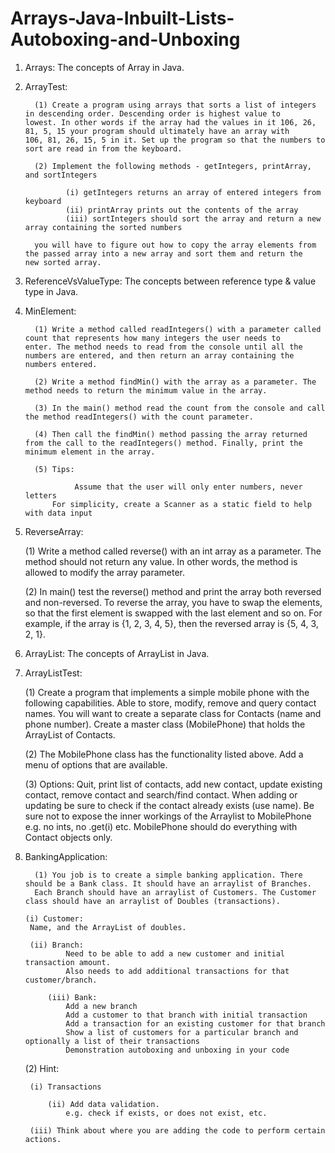 # Arrays-Java-Inbuilt-Lists-Autoboxing-and-Unboxing

1. Arrays: The concepts of Array in Java.
         
2. ArrayTest:

         (1) Create a program using arrays that sorts a list of integers in descending order. Descending order is highest value to                lowest. In other words if the array had the values in it 106, 26, 81, 5, 15 your program should ultimately have an array with            106, 81, 26, 15, 5 in it. Set up the program so that the numbers to sort are read in from the keyboard.
         
         (2) Implement the following methods - getIntegers, printArray, and sortIntegers
         
                (i) getIntegers returns an array of entered integers from keyboard
                (ii) printArray prints out the contents of the array
                (iii) sortIntegers should sort the array and return a new array containing the sorted numbers
         
         you will have to figure out how to copy the array elements from the passed array into a new array and sort them and return the          new sorted array.

3. ReferenceVsValueType: The concepts between reference type & value type in Java.

4. MinElement:

         (1) Write a method called readIntegers() with a parameter called count that represents how many integers the user needs to              enter. The method needs to read from the console until all the numbers are entered, and then return an array containing the              numbers entered. 
         
         (2) Write a method findMin() with the array as a parameter. The method needs to return the minimum value in the array. 
         
         (3) In the main() method read the count from the console and call the method readIntegers() with the count parameter. 

         (4) Then call the findMin() method passing the array returned from the call to the readIntegers() method. Finally, print the            minimum element in the array.

         (5) Tips: 
	         
                  Assume that the user will only enter numbers, never letters
	         For simplicity, create a Scanner as a static field to help with data input

5. ReverseArray:

	(1) Write a method called reverse() with an int array as a parameter. The method should not return any value. In other words, 		the method is allowed to modify the array parameter.

	(2) In main() test the reverse() method and print the array both reversed and non-reversed. To reverse the array, you have to 		swap the elements, so that the first element is swapped with the last element and so on. For example, if the array is {1, 2, 3, 	4, 5}, then the reversed array is {5, 4, 3, 2, 1}.

6. ArrayList: The concepts of ArrayList in Java.

7. ArrayListTest: 

      (1) Create a program that implements a simple mobile phone with the following capabilities. Able to store, modify, remove and 		 query contact names. You will want to create a separate class for Contacts (name and phone number). Create a master class 		 (MobilePhone) that holds the ArrayList of Contacts.
	 
	 (2) The MobilePhone class has the functionality listed above. Add a menu of options that are available.
         
	 (3) Options: Quit, print list of contacts, add new contact, update existing contact, remove contact and search/find contact. 		 When adding or updating be sure to check if the contact already exists (use name). Be sure not to expose the inner workings of  	  the Arraylist to MobilePhone e.g. no ints, no .get(i) etc. MobilePhone should do everything with Contact objects only.
	 
8. BankingApplication:

         (1) You job is to create a simple banking application. There should be a Bank class. It should have an arraylist of Branches.
         Each Branch should have an arraylist of Customers. The Customer class should have an arraylist of Doubles (transactions).
         
	   (i) Customer: 
		Name, and the ArrayList of doubles.
         	
		(ii) Branch: 
         		Need to be able to add a new customer and initial transaction amount.
        		Also needs to add additional transactions for that customer/branch.
			
        	(iii) Bank:
         		Add a new branch
         		Add a customer to that branch with initial transaction
        		Add a transaction for an existing customer for that branch
         		Show a list of customers for a particular branch and optionally a list of their transactions
         		Demonstration autoboxing and unboxing in your code
        
	(2) Hint: 
		
		(i) Transactions
		
        	(ii) Add data validation.
         		e.g. check if exists, or does not exist, etc.
         	
		(iii) Think about where you are adding the code to perform certain actions.
		
		
